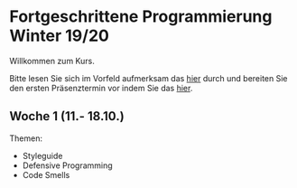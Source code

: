 # Fortgeschrittene Programmierung Winter 19/20

Willkommen zum Kurs. 

Bitte lesen Sie sich im Vorfeld 
aufmerksam das [hier](slides/intro-orga.html) durch und bereiten Sie den ersten Präsenztermin vor indem Sie das [hier](ex/onboarding.html).



##  Woche 1 (11.- 18.10.)

Themen: 

- Styleguide 
- Defensive Programming
- Code Smells